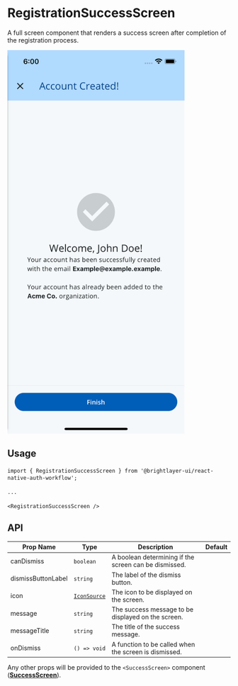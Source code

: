 # RegistrationSuccessScreen

A full screen component that renders a success screen after completion of the registration process.

<img width="400" alt="Registration Success" src="../../media/screens/registration-success.png">

## Usage

```tsx
import { RegistrationSuccessScreen } from '@brightlayer-ui/react-native-auth-workflow';

...

<RegistrationSuccessScreen />
```

## API
<!-- TODO: Update the messageTitle and message type, after publishing @brightlayer-ui/react-native-components@8.0.2 -->
| Prop Name | Type | Description | Default |
|---|---|---|---|
| canDismiss | `boolean` | A boolean determining if the screen can be dismissed. |  |
| dismissButtonLabel | `string` | The label of the dismiss button. |  |
| icon | [`IconSource`](https://github.com/etn-ccis/blui-react-native-component-library/blob/master/docs/Icons.md#icon-object) | The icon to be displayed on the screen. |  |
| message | `string` | The success message to be displayed on the screen. |  |
| messageTitle | `string` | The title of the success message. |  |
| onDismiss | `() => void` | A function to be called when the screen is dismissed. |  |

 Any other props will be provided to the `<SuccessScreen>` component ([**SuccessScreen**](./success.md)). 